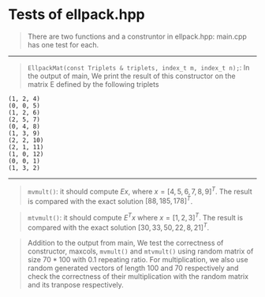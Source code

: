 

# Tests of ellpack.hpp

> There are two functions and a construntor in ellpack.hpp: main.cpp has one test for each.

***
> `EllpackMat(const Triplets & triplets, index_t m, index_t n);`: In the output of main, We print the result of this constructor on the matrix E defined by the following triplets
```
(1, 2, 4)
(0, 0, 5)
(1, 2, 6)
(2, 5, 7)
(0, 4, 8)
(1, 3, 9)
(2, 2, 10)
(2, 1, 11)
(1, 0, 12)
(0, 0, 1)
(1, 3, 2)
```

***

> `mvmult()`: it should compute $Ex$, where
$x = [4,5,6,7,8,9]^{T}$. The result is compared with the exact solution  $[88,185,178]^{T}$.

> `mtvmult()`: it should compute $E^Tx$ where $x=[1,2,3]^T$. The result is compared with the exact solution $[30,33,50,22,8,21]^{T}$.

>Addition to the output from main, We test the correctness of constructor, maxcols, `mvmult()` and `mtvmult()` using random matrix of size $70 * 100$ with 0.1 repeating ratio. 
>For multiplication, we also use random generated vectors of length 100 and 70 respectively
>and check the correctness of their multiplication with the random matrix and its tranpose respectively.